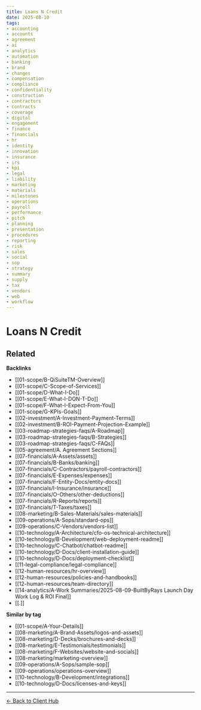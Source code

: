 ```yaml
---
title: Loans N Credit
date: 2025-08-10
tags:
- accounting
- accounts
- agreement
- ai
- analytics
- automation
- banking
- brand
- changes
- compensation
- compliance
- confidentiality
- construction
- contractors
- contracts
- coverage
- digital
- engagement
- finance
- financials
- hr
- identity
- innovation
- insurance
- irs
- kpi
- legal
- liability
- marketing
- materials
- milestones
- operations
- payroll
- performance
- pitch
- planning
- presentation
- procedures
- reporting
- risk
- sales
- social
- sop
- strategy
- summary
- supply
- tax
- vendors
- web
- workflow
---
```

# Loans N Credit

<!-- RELATED:START -->

## Related
**Backlinks**
- [[01-scope/B-QiSuiteTM-Overview]]
- [[01-scope/C-Scope-of-Services]]
- [[01-scope/D-What-I-Do]]
- [[01-scope/E-What-I-DON-T-Do]]
- [[01-scope/F-What-I-Expect-From-You]]
- [[01-scope/G-KPIs-Goals]]
- [[02-investment/A-Investment-Payment-Terms]]
- [[02-investment/B-ROI-Payment-Projection-Example]]
- [[03-roadmap-strategies-faqs/A-Roadmap]]
- [[03-roadmap-strategies-faqs/B-Strategies]]
- [[03-roadmap-strategies-faqs/C-FAQs]]
- [[05-agreement/A. Agreement Sections]]
- [[07-financials/A-Assets/assets]]
- [[07-financials/B-Banks/banking]]
- [[07-financials/C-Contractors/payroll-contractors]]
- [[07-financials/E-Expenses/expenses]]
- [[07-financials/F-Entity-Docs/entity-docs]]
- [[07-financials/I-Insurance/insurance]]
- [[07-financials/O-Others/other-deductions]]
- [[07-financials/R-Reports/reports]]
- [[07-financials/T-Taxes/taxes]]
- [[08-marketing/B-Sales-Materials/sales-materials]]
- [[09-operations/A-Sops/standard-ops]]
- [[09-operations/C-Vendors/vendors-list]]
- [[10-technology/A-Architecture/cfo-os-technical-architecture]]
- [[10-technology/B-Development/web-deployment-readme]]
- [[10-technology/C-Chatbot/chatbot-readme]]
- [[10-technology/D-Docs/client-installation-guide]]
- [[10-technology/D-Docs/deployment-checklist]]
- [[11-legal-compliance/legal-compliance]]
- [[12-human-resources/hr-overview]]
- [[12-human-resources/policies-and-handbooks]]
- [[12-human-resources/team-directory]]
- [[14-analytics/A-Work Summaries/2025-08-09-BuiltByRays Launch Day Work Log & ROI Final]]
- [[.]]

**Similar by tag**
- [[01-scope/A-Your-Details]]
- [[08-marketing/A-Brand-Assets/logos-and-assets]]
- [[08-marketing/D-Decks/brochures-and-decks]]
- [[08-marketing/E-Testimonials/testimonials]]
- [[08-marketing/F-Websites/website-and-socials]]
- [[08-marketing/marketing-overview]]
- [[09-operations/A-Sops/sample-sop]]
- [[09-operations/operations-overview]]
- [[10-technology/B-Development/integrations]]
- [[10-technology/D-Docs/licenses-and-keys]]

<!-- RELATED:END -->


---
[← Back to Client Hub](https://www.builtbyrays.com/Client-Vault/portal)